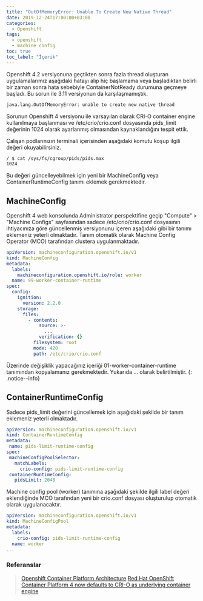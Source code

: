 ```yaml
---
title: "OutOfMemoryError: Unable To Create New Native Thread"
date: 2019-12-24T17:00:00+03:00
categories:
  - Openshift
tags:
  - openshift
  - machine config
toc: true
toc_label: "İçerik"
---
```


Openshift 4.2 versiyonuna geçtikten sonra fazla thread oluşturan uygulamalarımız aşağıdaki hatayı alıp hiç başlamama veya başladıktan belirli bir zaman sonra hata sebebiyle ContainerNotReady durumuna geçmeye başladı. Bu sorun ile 3.11 versiyonun da karşılaşmamıştık.

```bash
java.lang.OutOfMemoryError: unable to create new native thread
```

Sorunun Openshift 4 versiyonu ile varsayılan olarak CRI-O container engine kullanılmaya başlanması ve /etc/crio/crio.conf dosyasında pids_limit değerinin 1024 olarak ayarlanmış olmasından kaynaklandığını tespit ettik.

Çalışan podlarınızın terminali içerisinden aşağıdaki komutu koşup ilgili değeri okuyabilirsiniz.

```bash
/ $ cat /sys/fs/cgroup/pids/pids.max
1024
```

Bu değeri güncelleyebilmek için yeni bir MachineConfig veya ContainerRuntimeConfig tanımı eklemek gerekmektedir. 

## MachineConfig


Openshift 4 web konsolunda Administrator perspektifine geçip "Compute" > "Machine Configs" sayfasından sadece /etc/crio/crio.conf dosyasının ihtiyacınıza göre güncellenmiş versiyonunu içeren aşağıdaki gibi bir tanımı eklemeniz yeterli olmaktadır. Tanım otomatik olarak Machine Config Operator (MCO) tarafından clustera uygulanmaktadır.

```yaml
apiVersion: machineconfiguration.openshift.io/v1
kind: MachineConfig
metadata:
  labels:
    machineconfiguration.openshift.io/role: worker
  name: 99-worker-container-runtime
spec:
  config:
    ignition:
      version: 2.2.0
    storage:
      files:
        - contents:
            source: >-
              ...
            verification: {}
          filesystem: root
          mode: 420
          path: /etc/crio/crio.conf
```

Üzerinde değişiklik yapacağınız içeriği 01-worker-container-runtime tanımından kopyalamanız gerekmektedir. Yukarıda ... olarak belirtilmiştir.
{: .notice--info}

## ContainerRuntimeConfig

Sadece pids_limit değerini güncellemek için aşağıdaki şekilde bir tanım eklemeniz yeterli olmaktadır.

```yaml
apiVersion: machineconfiguration.openshift.io/v1
kind: ContainerRuntimeConfig
metadata:
 name: pids-limit-runtime-config
spec:
 machineConfigPoolSelector:
   matchLabels:
     crio-config: pids-limit-runtime-config
 containerRuntimeConfig:
   pidsLimit: 2048
```

Machine config pool (worker) tanımına aşağıdaki şekilde ilgili label değeri eklendiğinde MCO tarafından yeni bir crio.conf dosyası oluşturulup otomatik olarak uygulanacaktır.

```yaml
apiVersion: machineconfiguration.openshift.io/v1
kind: MachineConfigPool
metadata:
  labels:
    crio-config: pids-limit-runtime-config
  name: worker
...
```

### Referanslar

> [Openshift Container Platform Architecture](https://access.redhat.com/documentation/en-us/openshift_container_platform/4.1/html-single/architecture/index#digging-into-machine-config_architecture-rhcos)
> [Red Hat OpenShift Container Platform 4 now defaults to CRI-O as underlying container engine](https://www.redhat.com/en/blog/red-hat-openshift-container-platform-4-now-defaults-cri-o-underlying-container-engine)